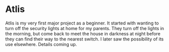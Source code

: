 # Atlis
Atlis is my very first major project as a beginner. It started with wanting to turn off the security lights at home for my parents. They turn off the lights in the morning, but come back to meet the house in darkness at night before they can find their way to the nearest switch. I later saw the possibility of its use elsewhere. Details coming up.
